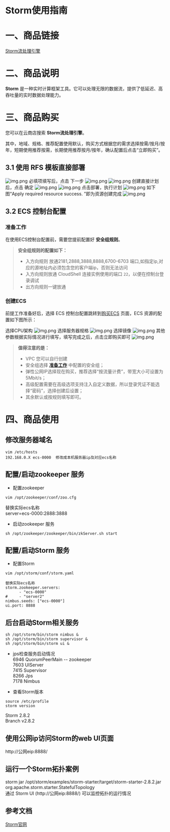 # Storm使用指南

# 一、商品链接

[Storm流处理引擎](https://marketplace.huaweicloud.com)

# 二、商品说明
**Storm** 是一种实时计算框架工具。它可以处理无限的数据流，提供了低延迟、高吞吐量的实时数据处理能力。

# 三、商品购买

您可以在云商店搜索 **Storm流处理引擎**。

其中，地域、规格、推荐配置使用默认，购买方式根据您的需求选择按需/按月/按年，短期使用推荐按需，长期使用推荐按月/按年，确认配置后点击“立即购买”。


## 3.1 使用 RFS 模板直接部署
![img.png](images/img1.png)
必填项填写后，点击 下一步
![img.png](images/img2.png)
![img.png](images/img3.png)
创建直接计划后，点击 确定
![img.png](images/img4.png)
![img.png](images/img5.png)
点击部署，执行计划
![img.png](images/img6.png)
如下图“Apply required resource success. ”即为资源创建完成
![img.png](images/img7.png)

##  3.2 ECS 控制台配置

### 准备工作

在使用ECS控制台配置前，需要您提前配置好 **安全组规则**。

> **安全组规则的配置如下：**
> - 入方向规则 放通2181,2888,3888,8888,6700-6703 端口,如指定ip,对应的源地址内必须包含您的客户端ip，否则无法访问 
> - 入方向规则放通 CloudShell 连接实例使用的端口 `22`，以便在控制台登录调试
> - 出方向规则一键放通

### 创建ECS

前提工作准备好后，选择 ECS 控制台配置跳转到[购买ECS](https://support.huaweicloud.com/qs-ecs/ecs_01_0103.html) 页面，ECS 资源的配置如下图所示：

选择CPU架构
![img.png](images/img3-2-1.png)
选择服务器规格
![img.png](images/img3-2-2.png)
选择镜像
![img.png](images/img3-2-3.png)
其他参数根据实际情况进行填写，填写完成之后，点击立即购买即可
![img.png](images/img3-2-4.png)


> **值得注意的是：**
> - VPC 您可以自行创建
> - 安全组选择 [**准备工作**](#准备工作) 中配置的安全组；
> - 弹性公网IP选择现在购买，推荐选择“按流量计费”，带宽大小可设置为5Mbit/s；
> - 高级配置需要在高级选项支持注入自定义数据，所以登录凭证不能选择“密码”，选择创建后设置；
> - 其余默认或按规则填写即可。

# 四、商品使用

## 修改服务器域名
```shell
vim /etc/hosts
192.168.0.X ecs-0000  修改成本机服务器ip及对应ecs名称
```

## 配置/启动zookeeper 服务
* 配置zookeeper
```shell
vim /opt/zookeeper/conf/zoo.cfg
```
替换实际ecs名称  
server=ecs-0000:2888:3888  

* 启动zookeeper 服务  
```shell
sh /opt/zookeeper/zookeeper/bin/zkServer.sh start
```

## 配置/启动Storm 服务
* 配置Storm
```shell
vim /opt/storm/conf/storm.yaml

替换实际ecs名称
storm.zookeeper.servers:
      - "ecs-0000"
#     - "server2"
nimbus.seeds: ["ecs-0000"]
ui.port: 8888
```

## 后台启动Storm相关服务 
```shell
sh /opt/storm/bin/storm nimbus & 
sh /opt/storm/bin/storm supervisor &
sh /opt/storm/bin/storm ui &
```

* jps检查服务启动情况  
6946 QuorumPeerMain   -- zookeeper  
7603 UIServer  
7415 Supervisor  
8266 Jps  
7178 Nimbus  

* 查看Storm版本  
```shell
source /etc/profile
storm version
```
Storm 2.8.2  
Branch v2.8.2  

## 使用公网ip访问Storm的web UI页面
http://公网eip:8888/

## 运行一个Storm拓扑案例
storm jar /opt/storm/examples/storm-starter/target/storm-starter-2.8.2.jar org.apache.storm.starter.StatefulTopology  
通过 Storm UI (http://公网eip:8888/) 可以监控拓扑的运行情况


## 参考文档
[Storm官网](https://storm.apache.org/index.html)
